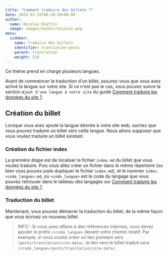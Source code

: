 ```yaml
---
title: "Comment traduire des billets ?"
date: 2024-01-15T06:20:50+06:00
author:
  name: Nicolas Dietlin
  image: images/author/nicolas.png
menu:
  sidebar:
    name: Traduire des billets
    identifier: translation-posts
    parent: translation
    weight: 520
---
```


Ce thème prend en charge plusieurs langues.

Avant de commencer la traduction d'un billet, assurez-vous que vous avez activé la langue sur votre site. Si ce n'est pas le cas, vous pouvez suivre la section `Ajout d'une langue à votre site` du guide [Comment traduire les données du site ?](/fr/posts/translation/site-data/).

## Création du billet

Lorsque vous avez ajouté la langue désirée à votre site web, sachez que vous pouvez traduire un billet vers cette langue. Nous allons supposer que vous voulez traduire un billet existant.

### Création du fichier index

La première étape est de localiser le fichier `index.md` du billet que vous voulez traduire. Puis vous allez créer un fichier dans le même répertoire (ou bien vous pouvez juste dupliquer le fichier `index.md`), et le nommer `index.<code_langue>.md`, où `<code_langue>` est le code du langage que vous pouvez retrouver dans le tableau des langages sur [Comment traduire les données du site ?](/fr/posts/translation/site-data/).

### Traduction du billet

Maintenant, vous pouvez démarrer la traduction du billet, de la même façon que vous écrivez un nouveau billet.

> INFO : Si vous avez affaire à des références internes, vous devez ajouter le prefix `/<code_langue>` devant votre chemin relatif. Par exemple, si vous voulez créer un lien pointant vers `/posts/translation/site-data/`, le lien vers le billet traduit sera `/<code_langue>/posts/translation/site-data/`.
